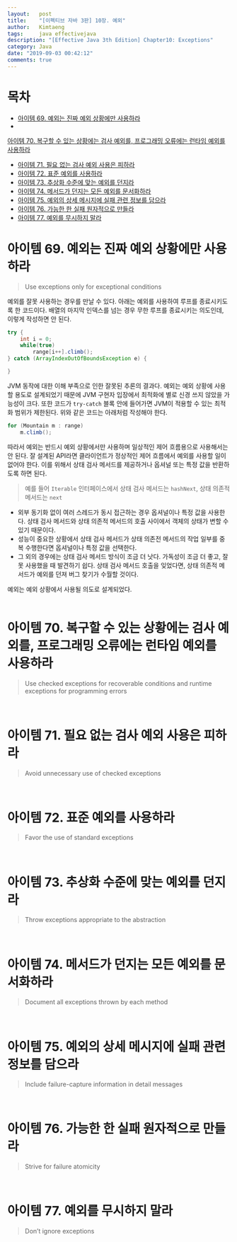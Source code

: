 ```yaml
---
layout:   post
title:    "[이펙티브 자바 3판] 10장. 예외"
author:   Kimtaeng
tags: 	  java effectivejava
description: "[Effective Java 3th Edition] Chapter10: Exceptions"
category: Java
date: "2019-09-03 00:42:12"
comments: true
---
```


# 목차
- <a href="#아이템-69-예외는-진짜-예외-상황에만-사용하라">아이템 69. 예외는 진짜 예외 상황에만 사용하라</a>
- <a href="#아이템-70-복구할-수-있는-상황에는-검사-예외를-프로그래밍-오류에는-런타임-예외를-사용하라">
아이템 70. 복구할 수 있는 상황에는 검사 예외를, 프로그래밍 오류에는 런타임 예외를 사용하라</a>
- <a href="#아이템-71-필요-없는-검사-예외-사용은-피하라">아이템 71. 필요 없는 검사 예외 사용은 피하라</a>
- <a href="#아이템-72-표준-예외를-사용하라">아이템 72. 표준 예외를 사용하라</a>
- <a href="#아이템-73-추상화-수준에-맞는-예외를-던지라">아이템 73. 추상화 수준에 맞는 예외를 던지라</a>
- <a href="#아이템-74-메서드가-던지는-모든-예외를-문서화하라">아이템 74. 메서드가 던지는 모든 예외를 문서화하라</a>
- <a href="#아이템-75-예외의-상세-메시지에-실패-관련-정보를-담으라">아이템 75. 예외의 상세 메시지에 실패 관련 정보를 담으라</a>
- <a href="#아이템-76-가능한-한-실패-원자적으로-만들라">아이템 76. 가능한 한 실패 원자적으로 만들라</a>
- <a href="#아이템-77-예외를-무시하지-말라">아이템 77. 예외를 무시하지 말라</a>

# 아이템 69. 예외는 진짜 예외 상황에만 사용하라
> Use exceptions only for exceptional conditions

예외를 잘못 사용하는 경우를 만날 수 있다. 아래는 예외를 사용하여 루프를 종료시키도록 한 코드이다.
배열의 마지막 인덱스를 넘는 경우 무한 루프를 종료시키는 의도인데, 이렇게 작성하면 안 된다.

```java
try {
    int i = 0;
    while(true)
        range[i++].climb();
} catch (ArrayIndexOutOfBoundsException e) {

}
```

JVM 동작에 대한 이해 부족으로 인한 잘못된 추론의 결과다. 예외는 예외 상황에 사용할 용도로 설계되었기 때문에 JVM 구현자 입장에서 최적화에 별로 신경 쓰지
않았을 가능성이 크다. 또한 코드가 `try-catch` 블록 안에 들어가면 JVM이 적용할 수 있는 최적화 범위가 제한된다. 위와 같은 코드는 아래처럼 작성해야 한다.

```java
for (Mountain m : range)
    m.climb();
```

따라서 예외는 반드시 예외 상황에서만 사용하며 일상적인 제어 흐름용으로 사용해서는 안 된다. 잘 설계된 API라면 클라이언트가 정상적인 제어 흐름에서 예외를
사용할 일이 없어야 한다. 이를 위해서 상태 검사 메서드를 제공하거나 옵셔널 또는 특정 값을 반환하도록 하면 된다. 

> 예를 들어 `Iterable` 인터페이스에서 상태 검사 메서드는 `hashNext`, 상태 의존적 메서드는 `next`

- 외부 동기화 없이 여러 스레드가 동시 접근하는 경우 옵셔널이나 특정 값을 사용한다. 상태 검사 메서드와 상태 의존적 메서드의 호출 사이에서
객체의 상태가 변할 수 있기 때문이다.
- 성능이 중요한 상황에서 상태 검사 메서드가 상태 의존전 메서드의 작업 일부를 중복 수행한다면 옵셔널이나 특정 값을 선택한다.
- 그 외의 경우에는 상태 검사 메서드 방식이 조금 더 낫다. 가독성이 조금 더 좋고, 잘못 사용했을 때 발견하기 쉽다. 상태 검사 메서드 호출을 잊었다면,
상태 의존적 메서드가 예외를 던져 버그 찾기가 수월할 것이다.

<div class="post_caption">예외는 예외 상황에서 사용될 의도로 설계되었다.</div>

<br/>

# 아이템 70. 복구할 수 있는 상황에는 검사 예외를, 프로그래밍 오류에는 런타임 예외를 사용하라
> Use checked exceptions for recoverable conditions and runtime exceptions for programming errors

<br/>

# 아이템 71. 필요 없는 검사 예외 사용은 피하라
> Avoid unnecessary use of checked exceptions

<br/>

# 아이템 72. 표준 예외를 사용하라
> Favor the use of standard exceptions

<br/>

# 아이템 73. 추상화 수준에 맞는 예외를 던지라
> Throw exceptions appropriate to the abstraction

<br/>

# 아이템 74. 메서드가 던지는 모든 예외를 문서화하라
> Document all exceptions thrown by each method

<br/>

# 아이템 75. 예외의 상세 메시지에 실패 관련 정보를 담으라
> Include failure-capture information in detail messages

<br/>

# 아이템 76. 가능한 한 실패 원자적으로 만들라
> Strive for failure atomicity

<br/>

# 아이템 77. 예외를 무시하지 말라
> Don’t ignore exceptions